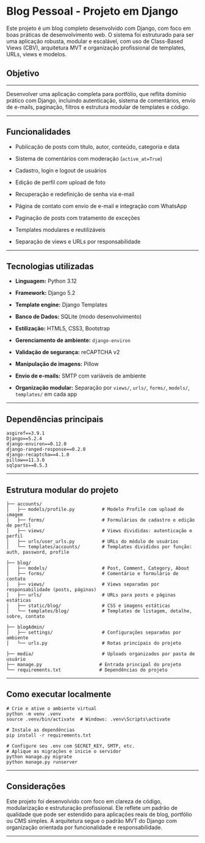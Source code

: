 Blog Pessoal - Projeto em Django
================================

Este projeto é um blog completo desenvolvido com Django, com foco em boas práticas de desenvolvimento web. O sistema foi estruturado para ser uma aplicação robusta, modular e escalável, com uso de Class-Based Views (CBV), arquitetura MVT e organização profissional de templates, URLs, views e modelos.

## Objetivo

--------

Desenvolver uma aplicação completa para portfólio, que reflita domínio prático com Django, incluindo autenticação, sistema de comentários, envio de e-mails, paginação, filtros e estrutura modular de templates e código.

* * *

Funcionalidades
---------------

* Publicação de posts com título, autor, conteúdo, categoria e data

* Sistema de comentários com moderação (`active_at=True`)

* Cadastro, login e logout de usuários

* Edição de perfil com upload de foto

* Recuperação e redefinição de senha via e-mail

* Página de contato com envio de e-mail e integração com WhatsApp

* Paginação de posts com tratamento de exceções

* Templates modulares e reutilizáveis

* Separação de views e URLs por responsabilidade

* * *

Tecnologias utilizadas
----------------------

* **Linguagem:** Python 3.12

* **Framework:** Django 5.2

* **Template engine:** Django Templates

* **Banco de Dados:** SQLite (modo desenvolvimento)

* **Estilização:** HTML5, CSS3, Bootstrap

* **Gerenciamento de ambiente:** `django-environ`

* **Validação de segurança:** reCAPTCHA v2

* **Manipulação de imagens:** Pillow

* **Envio de e-mails:** SMTP com variáveis de ambiente

* **Organização modular:** Separação por `views/`, `urls/`, `forms/`, `models/`, `templates/` em cada app

* * *

Dependências principais
-----------------------

    asgiref==3.9.1
    Django==5.2.4
    django-environ==0.12.0
    django-ranged-response==0.2.0
    django-recaptcha==4.1.0
    pillow==11.3.0
    sqlparse==0.5.3

* * *

Estrutura modular do projeto
----------------------------

    ├── accounts/
    │   ├── models/profile.py          # Modelo Profile com upload de imagem
    │   ├── forms/                     # Formulários de cadastro e edição de perfil
    │   ├── views/                     # Views divididas: autenticação e perfil
    │   ├── urls/user_urls.py          # URLs do módulo de usuários
    │   └── templates/accounts/        # Templates divididos por função: auth, password, profile
    
    ├── blog/
    │   ├── models/                    # Post, Comment, Category, About
    │   ├── forms/                     # Comentário e formulário de contato
    │   ├── views/                     # Views separadas por responsabilidade (posts, páginas)
    │   ├── urls/                      # URLs para posts e páginas estáticas
    │   ├── static/blog/               # CSS e imagens estáticas
    │   └── templates/blog/            # Templates de listagem, detalhe, sobre, contato
    
    ├── blogAdmin/
    │   ├── settings/                  # Configurações separadas por ambiente
    │   └── urls.py                    # Rotas principais do projeto
    
    ├── media/                         # Uploads organizados por pasta de usuário
    ├── manage.py                     # Entrada principal do projeto
    └── requirements.txt              # Dependências do projeto

* * *

Como executar localmente
------------------------

    # Crie e ative o ambiente virtual
    python -m venv .venv
    source .venv/bin/activate  # Windows: .venv\Scripts\activate
    
    # Instale as dependências
    pip install -r requirements.txt
    
    # Configure seu .env com SECRET_KEY, SMTP, etc.
    # Aplique as migrações e inicie o servidor
    python manage.py migrate
    python manage.py runserver

* * *

Considerações
-------------

Este projeto foi desenvolvido com foco em clareza de código, modularização e estruturação profissional. Ele reflete um padrão de qualidade que pode ser estendido para aplicações reais de blog, portfólio ou CMS simples. A arquitetura segue o padrão MVT do Django com organização orientada por funcionalidade e responsabilidade.

* * *


